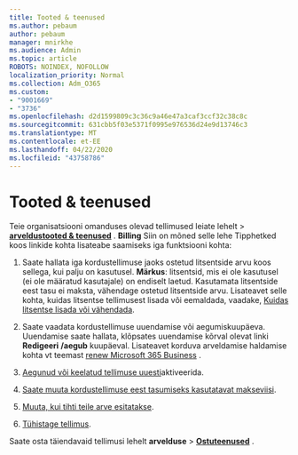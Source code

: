 ```yaml
---
title: Tooted & teenused
ms.author: pebaum
author: pebaum
manager: mnirkhe
ms.audience: Admin
ms.topic: article
ROBOTS: NOINDEX, NOFOLLOW
localization_priority: Normal
ms.collection: Adm_O365
ms.custom:
- "9001669"
- "3736"
ms.openlocfilehash: d2d1599809c3c36c9a46e47a3caf3ccf32c38c8c
ms.sourcegitcommit: 631cbb5f03e5371f0995e976536d24e9d13746c3
ms.translationtype: MT
ms.contentlocale: et-EE
ms.lasthandoff: 04/22/2020
ms.locfileid: "43758786"
---
```

# <a name="products--services"></a>Tooted & teenused

Teie organisatsiooni omanduses olevad tellimused leiate lehelt > [**arveldustooted & teenused**](https://go.microsoft.com/fwlink/p/?linkid=842054) . **Billing** Siin on mõned selle lehe Tipphetked koos linkide kohta lisateabe saamiseks iga funktsiooni kohta:

1. Saate hallata iga kordustellimuse jaoks ostetud litsentside arvu koos sellega, kui palju on kasutusel.  **Märkus**: litsentsid, mis ei ole kasutusel (ei ole määratud kasutajale) on endiselt laetud.  Kasutamata litsentside eest tasu ei maksta, vähendage ostetud litsentside arvu. Lisateavet selle kohta, kuidas litsentse tellimusest lisada või eemaldada, vaadake, [Kuidas litsentse lisada või vähendada](https://docs.microsoft.com/alchemyinsights/how-to-add-or-reduce-licenses).

2. Saate vaadata kordustellimuse uuendamise või aegumiskuupäeva.  Uuendamise saate hallata, klõpsates uuendamise kõrval olevat linki **Redigeeri** **/aegub** kuupäeval.  Lisateavet korduva arveldamise haldamise kohta vt teemast [renew Microsoft 365 Business](https://go.microsoft.com/fwlink/?linkid=2119216) .

3. [Aegunud või keelatud tellimuse uuesti](https://go.microsoft.com/fwlink/?linkid=2117519)aktiveerida.

4. [Saate muuta kordustellimuse eest tasumiseks kasutatavat makseviisi](https://go.microsoft.com/fwlink/?linkid=2117167).

5. [Muuta, kui tihti teile arve esitatakse](https://go.microsoft.com/fwlink/?linkid=2119112).

6. [Tühistage tellimus](https://go.microsoft.com/fwlink/?linkid=2119113).

Saate osta täiendavaid tellimusi lehelt **arvelduse** > [**Ostuteenused**](https://go.microsoft.com/fwlink/p/?linkid=868433) .
